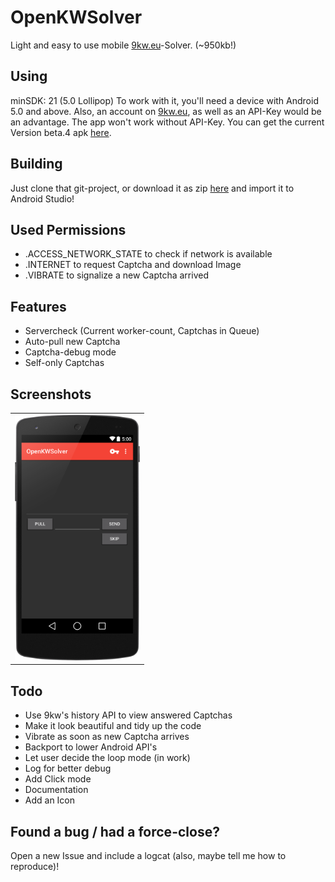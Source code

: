 OpenKWSolver
============

Light and easy to use mobile [9kw.eu](http://www.9kw.eu/)-Solver. (~950kb!)

Using
-----

minSDK: 21 (5.0 Lollipop)
To work with it, you'll need a device with Android 5.0 and above. Also, an account on [9kw.eu](http://www.9kw.eu/), as well as an API-Key would be an advantage.
The app won't work without API-Key. You can get the current Version beta.4 apk [here](https://github.com/dotWee/OpenKWSolver/releases/download/beta.4/app-release_SIGNED_beta.4.apk).

Building
--------

Just clone that git-project, or download it as zip [here](https://github.com/dotWee/OpenKWSolver/archive/master-rewrite.zip) and import it to Android Studio!

Used Permissions
----------------

+ .ACCESS_NETWORK_STATE to check if network is available
+ .INTERNET to request Captcha and download Image
+ .VIBRATE to signalize a new Captcha arrived

Features
--------

+ Servercheck (Current worker-count, Captchas in Queue)
+ Auto-pull new Captcha
+ Captcha-debug mode
+ Self-only Captchas

Screenshots
-----------

<table sytle="border: 0px;">
<tr>
<td><img width="200px" src="Screenshot.png" /></td>
</tr>
</table>

Todo
----

+ Use 9kw's history API to view answered Captchas
+ Make it look beautiful and tidy up the code
+ Vibrate as soon as new Captcha arrives
+ Backport to lower Android API's
+ Let user decide the loop mode (in work)
+ Log for better debug
+ Add Click mode
+ Documentation
+ Add an Icon

Found a bug / had a force-close?
--------------------------------

Open a new Issue and include a logcat (also, maybe tell me how to reproduce)!
